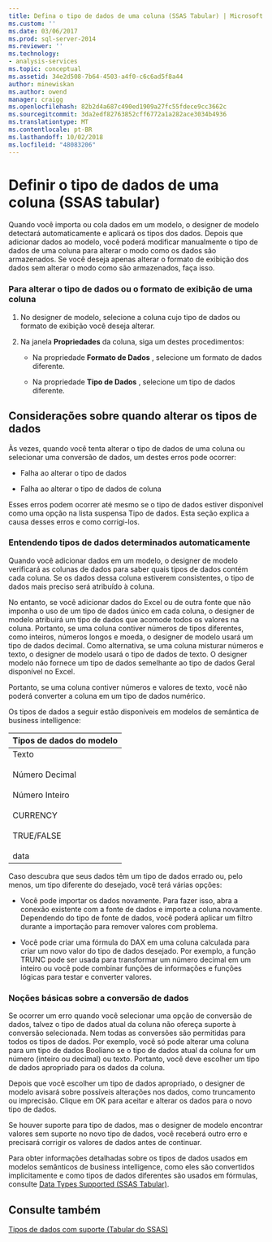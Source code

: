 ```yaml
---
title: Defina o tipo de dados de uma coluna (SSAS Tabular) | Microsoft Docs
ms.custom: ''
ms.date: 03/06/2017
ms.prod: sql-server-2014
ms.reviewer: ''
ms.technology:
- analysis-services
ms.topic: conceptual
ms.assetid: 34e2d508-7b64-4503-a4f0-c6c6ad5f8a44
author: minewiskan
ms.author: owend
manager: craigg
ms.openlocfilehash: 82b2d4a687c490ed1909a27fc55fdece9cc3662c
ms.sourcegitcommit: 3da2edf82763852cff6772a1a282ace3034b4936
ms.translationtype: MT
ms.contentlocale: pt-BR
ms.lasthandoff: 10/02/2018
ms.locfileid: "48083206"
---
```

# <a name="set-the-data-type-of-a-column-ssas-tabular"></a>Definir o tipo de dados de uma coluna (SSAS tabular)
  Quando você importa ou cola dados em um modelo, o designer de modelo detectará automaticamente e aplicará os tipos dos dados. Depois que adicionar dados ao modelo, você poderá modificar manualmente o tipo de dados de uma coluna para alterar o modo como os dados são armazenados. Se você deseja apenas alterar o formato de exibição dos dados sem alterar o modo como são armazenados, faça isso.  
  
### <a name="to-change-the-data-type-or-display-format-for-a-column"></a>Para alterar o tipo de dados ou o formato de exibição de uma coluna  
  
1.  No designer de modelo, selecione a coluna cujo tipo de dados ou formato de exibição você deseja alterar.  
  
2.  Na janela **Propriedades** da coluna, siga um destes procedimentos:  
  
    -   Na propriedade **Formato de Dados** , selecione um formato de dados diferente.  
  
    -   Na propriedade **Tipo de Dados** , selecione um tipo de dados diferente.  
  
## <a name="considerations-when-changing-data-types"></a>Considerações sobre quando alterar os tipos de dados  
 Às vezes, quando você tenta alterar o tipo de dados de uma coluna ou selecionar uma conversão de dados, um destes erros pode ocorrer:  
  
-   Falha ao alterar o tipo de dados  
  
-   Falha ao alterar o tipo de dados de coluna  
  
 Esses erros podem ocorrer até mesmo se o tipo de dados estiver disponível como uma opção na lista suspensa Tipo de dados. Esta seção explica a causa desses erros e como corrigi-los.  
  
### <a name="understanding-automatically-determined-data-types"></a>Entendendo tipos de dados determinados automaticamente  
 Quando você adicionar dados em um modelo, o designer de modelo verificará as colunas de dados para saber quais tipos de dados contém cada coluna. Se os dados dessa coluna estiverem consistentes, o tipo de dados mais preciso será atribuído à coluna.  
  
 No entanto, se você adicionar dados do Excel ou de outra fonte que não imponha o uso de um tipo de dados único em cada coluna, o designer de modelo atribuirá um tipo de dados que acomode todos os valores na coluna. Portanto, se uma coluna contiver números de tipos diferentes, como inteiros, números longos e moeda, o designer de modelo usará um tipo de dados decimal. Como alternativa, se uma coluna misturar números e texto, o designer de modelo usará o tipo de dados de texto. O designer modelo não fornece um tipo de dados semelhante ao tipo de dados Geral disponível no Excel.  
  
 Portanto, se uma coluna contiver números e valores de texto, você não poderá converter a coluna em um tipo de dados numérico.  
  
 Os tipos de dados a seguir estão disponíveis em modelos de semântica de business intelligence:  
  
|Tipos de dados do modelo|  
|----------------------|  
|Texto<br /><br /> Número Decimal<br /><br /> Número Inteiro<br /><br /> CURRENCY<br /><br /> TRUE/FALSE<br /><br /> data|  
  
 Caso descubra que seus dados têm um tipo de dados errado ou, pelo menos, um tipo diferente do desejado, você terá várias opções:  
  
-   Você pode importar os dados novamente. Para fazer isso, abra a conexão existente com a fonte de dados e importe a coluna novamente. Dependendo do tipo de fonte de dados, você poderá aplicar um filtro durante a importação para remover valores com problema.  
  
-   Você pode criar uma fórmula do DAX em uma coluna calculada para criar um novo valor do tipo de dados desejado. Por exemplo, a função TRUNC pode ser usada para transformar um número decimal em um inteiro ou você pode combinar funções de informações e funções lógicas para testar e converter valores.  
  
### <a name="understanding-data-conversion"></a>Noções básicas sobre a conversão de dados  
 Se ocorrer um erro quando você selecionar uma opção de conversão de dados, talvez o tipo de dados atual da coluna não ofereça suporte à conversão selecionada. Nem todas as conversões são permitidas para todos os tipos de dados. Por exemplo, você só pode alterar uma coluna para um tipo de dados Booliano se o tipo de dados atual da coluna for um número (inteiro ou decimal) ou texto. Portanto, você deve escolher um tipo de dados apropriado para os dados da coluna.  
  
 Depois que você escolher um tipo de dados apropriado, o designer de modelo avisará sobre possíveis alterações nos dados, como truncamento ou imprecisão. Clique em OK para aceitar e alterar os dados para o novo tipo de dados.  
  
 Se houver suporte para tipo de dados, mas o designer de modelo encontrar valores sem suporte no novo tipo de dados, você receberá outro erro e precisará corrigir os valores de dados antes de continuar.  
  
 Para obter informações detalhadas sobre os tipos de dados usados em modelos semânticos de business intelligence, como eles são convertidos implicitamente e como tipos de dados diferentes são usados em fórmulas, consulte [Data Types Supported &#40;SSAS Tabular&#41;](data-types-supported-ssas-tabular.md).  
  
## <a name="see-also"></a>Consulte também  
 [Tipos de dados com suporte &#40;Tabular do SSAS&#41;](data-types-supported-ssas-tabular.md)  
  
  
